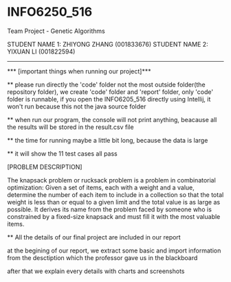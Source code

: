 # INFO6250_516

Team Project - Genetic Algorithms


STUDENT NAME 1: ZHIYONG ZHANG (001833676)
STUDENT NAME 2: YIXUAN LI     (001822594)

*************************************************

*** [important things when running our project]***

** please run directly the 'code' folder not the most outside folder(the repository folder), we create 'code' folder and 'report' folder, only 'code' folder is runnable, if you open the INFO6205_516 directly using Intellij, it won't run because this not the java source folder

** when run our program, the console will not print anything, beacause all the results will be stored in the result.csv file

** the time for running maybe a little bit long, because the data is large

** it will show the 11 test cases all pass

[PROBLEM DESCRIPTION]

The knapsack problem or rucksack problem is a problem in combinatorial optimization: Given a set of items, each with a weight and a value, determine the number of each item to include in a collection so that the total weight is less than or equal to a given limit and the total value is as large as possible. It derives its name from the problem faced by someone who is constrained by a fixed-size knapsack and must fill it with the most valuable items.


** All the details of our final project are included in our report

at the begining of our report, we extract some basic and import information from the desctiption which the professor gave us in the blackboard

after that we explain every details with charts and screenshots

